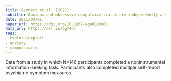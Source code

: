 ```yaml
---
title: Bennett et al. (2021)
subtitle: Anxious and obsessive-compulsive traits are independently associated with valuation of noninstrumental information
date: 2021/04/01
paper_url: https://doi.org/10.1037/xge0000966
data_url: https://osf.io/eg74d/
tags:
- explore/exploit
- anxiety
- compulsivity
---
```


Data from a study in which N=146 participants completed a noninstrumental information-seeking task.
Participants also completed multiple self-report psychiatric symptom measures.
